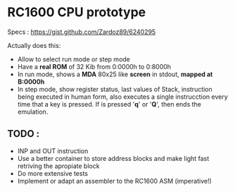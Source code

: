 RC1600 CPU prototype
====================

Specs : https://gist.github.com/Zardoz89/6240295

Actually does this:

 - Allow to select run mode or step mode
 - Have a **real ROM** of 32 Kib from 0:0000h to 0:8000h
 - In run mode, shows a **MDA** 80x25 like **screen** in stdout, **mapped at B:0000h**
 - In step mode, show register status, last values of Stack, instruction being executed in human form, also executes a single instrucction every time that a key is pressed. If is pressed '**q**' or '**Q**', then ends the emulation.


TODO :
------

 - INP and OUT instruction
 - Use a better container to store address blocks and make light fast retriving the apropiate block
 - Do more extensive tests
 - Implement or adapt an assembler to the RC1600 ASM (imperative!)
